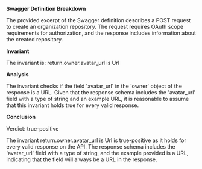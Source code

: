 **Swagger Definition Breakdown**

The provided excerpt of the Swagger definition describes a POST request to create an organization repository. The request requires OAuth scope requirements for authorization, and the response includes information about the created repository.

**Invariant**

The invariant is: return.owner.avatar_url is Url

**Analysis**

The invariant checks if the field 'avatar_url' in the 'owner' object of the response is a URL. Given that the response schema includes the 'avatar_url' field with a type of string and an example URL, it is reasonable to assume that this invariant holds true for every valid response.

**Conclusion**

Verdict: true-positive

The invariant return.owner.avatar_url is Url is true-positive as it holds for every valid response on the API. The response schema includes the 'avatar_url' field with a type of string, and the example provided is a URL, indicating that the field will always be a URL in the response.
